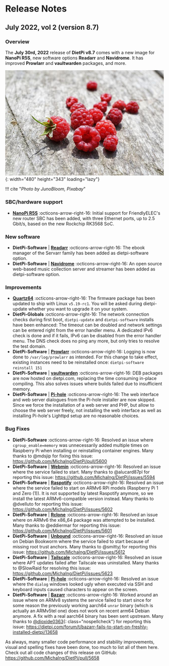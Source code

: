 # Release Notes

## July 2022, vol 2 (version 8.7)

### Overview

The **July 30rd, 2022** release of **DietPi v8.7** comes with a new image for **NanoPi R5S**, new software options **Readarr** and **Navidrome**.
It has improved **Prowlarr** and **vaultwarden** packages, and more.

![raspberries on wood](../assets/images/dietpi-release-v8_7.jpg){: width="480" height="343" loading="lazy"}

!!! cite "_Photo by JunoBloom, Pixabay_"

### SBC/hardware support

- [**NanoPi R5S**](../hardware.md#nanopi-series-friendlyelec) :octicons-arrow-right-16: Initial support for FriendlyELEC's new router SBC has been added, with three Ethernet ports, up to 2.5 Gbit/s, based on the new Rockchip RK3568 SoC.

### New software

- **DietPi-Software** | [**Readarr**](../software/bittorrent.md#readarr) :octicons-arrow-right-16: The ebook manager of the Servarr family has been added as dietpi-software option.
- **DietPi-Software** | [**Navidrome**](../software/media.md#navidrome) :octicons-arrow-right-16: An open source web-based music collection server and streamer has been added as dietpi-software option.

### Improvements

- [**Quartz64**](../hardware.md#pine64) :octicons-arrow-right-16: The firmware package has been updated to ship with Linux `v5.19-rc1`. You will be asked during dietpi-update whether you want to upgrade it on your system.
- **DietPi-Globals** :octicons-arrow-right-16: The network connection checks during first boot, `dietpi-update` and `dietpi-software` installs have been enhanced: The timeout can be doubled and network settings can be entered right from the error handler menu. A dedicated IPv6 check is done and if it fails, IPv6 can be disabled from the error handler menu. The DNS check does no ping any more, but only tries to resolve the test domain.
- **DietPi-Software** | [**Prowlarr**](../software/bittorrent.md#prowlarr) :octicons-arrow-right-16: Logging is now done to `/var/log/prowlarr` as intended. For this change to take effect, existing instances need to be reinstalled once: `dietpi-software reinstall 151`
- **DietPi-Software** | [**vaultwarden**](../software/cloud.md#vaultwarden) :octicons-arrow-right-16: DEB packages are now hosted on dietpi.com, replacing the time consuming in-place compiling. This also solves issues where builds failed due to insufficient memory.
- **DietPi-Software** | [**Pi-hole**](../software/dns_servers.md/#pi-hole) :octicons-arrow-right-16: The web interface and web server dialogues from the Pi-hole installer are now skipped. Since we force the installation of a web server and PHP, but allow to choose the web server freely, not installing the web interface as well as installing Pi-hole's Lighttpd setup are no reasonable choices.

### Bug Fixes

- **DietPi-Software** :octicons-arrow-right-16: Resolved an issue where `cgroup_enable=memory` was unnecessarily added multiple times on Raspberry Pi when installing or reinstalling container engines. Many thanks to @mdsjip for fixing this issue: <https://github.com/MichaIng/DietPi/pull/5600>
- **DietPi-Software** | [**Webmin**](../software/system_stats.md#webmin) :octicons-arrow-right-16: Resolved an issue where the service failed to start. Many thanks to @alucard87pl for reporting this issue: <https://github.com/MichaIng/DietPi/issues/5594>
- **DietPi-Software** | [**Raspotify**](../software/media.md#raspotify) :octicons-arrow-right-16: Resolved an issue where the service failed to start on ARMv6 RPi models (Raspberry Pi 1 and Zero (1)). It is not supported by latest Raspotify anymore, so we install the latest ARMv6-compatible version instead. Many thanks to @dvelluto for reporting this issue: <https://github.com/MichaIng/DietPi/issues/5602>
- **DietPi-Software** | [**Rclone**](../software/cloud.md#rclone) :octicons-arrow-right-16: Resolved an issue where on ARMv6 the x86_64 package was attempted to be installed. Many thanks to @eddiermar for reporting this issue: <https://github.com/MichaIng/DietPi/issues/5601>
- **DietPi-Software** | [**Unbound**](../software/dns_servers.md#unbound) :octicons-arrow-right-16: Resolved an issue on Debian Bookworm where the service failed to start because of missing root trust anchors. Many thanks to @smittyj for reporting this issue: <https://github.com/MichaIng/DietPi/issues/5612>
- **DietPi-Software** | [**Tailscale**](../software/vpn.md#tailscale) :octicons-arrow-right-16: Resolved an issue where APT updates failed after Tailscale was uninstalled. Many thanks to @SlowRaid for resolving this issue: <https://github.com/MichaIng/DietPi/issues/5623>
- **DietPi-Software** | [**Pi-hole**](../software/dns_servers.md#pi-hole) :octicons-arrow-right-16: Resolved an issue where the `dialog` windows looked ugly when executed via SSH and keyboard inputs caused characters to appear on the screen.
- **DietPi-Software** | [**Bazarr**](../software/bittorrent.md#bazarr) :octicons-arrow-right-16: Worked around an issue where on ARMv8 systems the service failed to start since for some reason the previously working aarch64 `unrar` binary (which is actually an ARMv5tel one) does not work on recent arm64 Debian anymore. A fix with a real aarch64 binary has been sent upstream. Many thanks to [@dioxide0363](https://dietpi.com/forum/u/dioxide0363/summary){: class="nospellcheck"} for reporting this issue: <https://dietpi.com/forum/t/bazarr-fails-to-start-on-freshly-installed-dietpi/13658>

As always, many smaller code performance and stability improvements, visual and spelling fixes have been done, too much to list all of them here. Check out all code changes of this release on GitHub: <https://github.com/MichaIng/DietPi/pull/5658>
